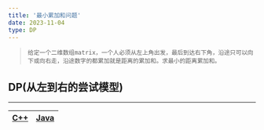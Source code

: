 ```yaml
---
title: '最小累加和问题'
date: 2023-11-04
type: DP
---
```


> `给定一个二维数组matrix，一个人必须从左上角出发，最后到达右下角，沿途只可以向下或向右走，沿途数字的都累加就是距离的累加和。求最小的距离累加和。`

## DP(从左到右的尝试模型)

<hr/>

| [C++](https://github.com/ZhengKe996/DS/blob/main/src/dp/min_path_sum.cpp) | [Java](https://github.com/ZhengKe996/DS/blob/main/src/dp/min_path_sum.java) |
| :-----------------------------------------------------------------------: | :-------------------------------------------------------------------------: |
